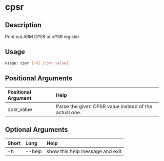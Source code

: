 <!-- THIS PART OF THIS FILE IS AUTOGENERATED. DO NOT MODIFY IT. See scripts/generate_docs.sh -->




# cpsr

## Description


Print out ARM CPSR or xPSR register.
## Usage


```bash
usage: cpsr [-h] [cpsr_value]

```
## Positional Arguments

|Positional Argument|Help|
| :--- | :--- |
|cpsr_value|Parse the given CPSR value instead of the actual one.|

## Optional Arguments

|Short|Long|Help|
| :--- | :--- | :--- |
|-h|--help|show this help message and exit|

<!-- END OF AUTOGENERATED PART. Do not modify this line or the line below, they mark the end of the auto-generated part of the file. If you want to extend the documentation in a way which cannot easily be done by adding to the command help description, write below the following line. -->
<!-- ------------\>8---- ----\>8---- ----\>8------------ -->
